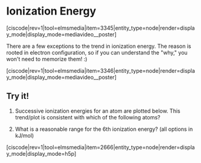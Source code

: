 <div style="float:right;margin:auto"><ebook-button title="Ionization Energies" link="https://genchem.science.psu.edu/04-2-ionization-energies"></ebook-button></div>

# Ionization Energy


[ciscode|rev=1|tool=elmsmedia|item=3345|entity_type=node|render=display_mode|display_mode=mediavideo__poster]


There are a few exceptions to the trend in ionization energy.  The reason is rooted in electron configuration, so if you can understand the "why," you won't need to memorize them! :)

[ciscode|rev=1|tool=elmsmedia|item=3346|entity_type=node|render=display_mode|display_mode=mediavideo__poster]

## Try it!

1) Successive ionization energies for an atom are plotted below. This trend/plot is consistent with which of the following atoms?

2) What is a reasonable range for the 6th ionization energy? (all options in kJ/mol)

[ciscode|rev=1|tool=elmsmedia|item=2666|entity_type=node|render=display_mode|display_mode=h5p]

<houck-math> </houck-math>